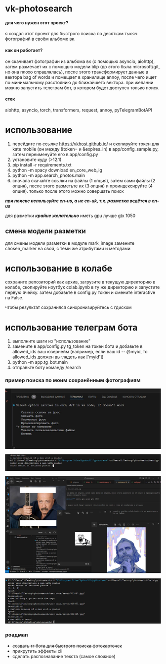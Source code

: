 # vk-photosearch
#### для чего нужен этот проект?
я создал этот проект для быстрого поиска по десяткам тысяч фотографий в своём альбоме вк.

#### как он работает?
он скачивает фотографии из альбома вк (с помощью asyncio, aiohttp), затем размечает их с помощью модели blip (до этого была microsoft/git, но она плохо справлялась), после этого трансформирует данные в вектора bag of words и помещает в хранилище annoy, после чего ищет по минимальному расстоянию до ближайшего вектора. при желании можно запустить телеграм бот, в котором будет доступен только поиск

#### стек
aiohttp, asyncio, torch, transformers, request, annoy, pyTelegramBotAPI

# использование
1. перейдите по ссылке https://vkhost.github.io/ и скопируйте токен для kate mobile (он между &token= и &expires_in) в app/config_sample.py, затем переименуйте его в app/config.py 
2. установите куду (>12.1)
3. pip install -r requirements.txt
4. python -m spacy download en_core_web_lg
5. python -m app.search_photos.main
6. сначала скачайте ссылки на файлы (1 опция), затем сами файлы (2 опция), после этого разметьте их (3 опция) и проиндексируйте (4 опция). только после этого можно совершать поиск

***при поиске используйте en-us, а не en-uk, т.к. разметка ведётся в en-us***

для разметки ***крайне желательно*** иметь gpu лучше gtx 1050

## смена модели разметки
для смены модели разметки в модуле mark_image замените chosen_marker на свой, с теми же атрибутами и методами

# использование в колабе
сохраните репозиторий как архив, загрузите в текущую директорию в колабе, скопируйте ноутбук colab.ipynb в ту же директорию и запустите первую ячейку. затем добавьте в config.py токен и смените interactive на False.

чтобы результат сохранился синхронизируйтесь с гдиском

# использование телеграм бота
1. выполните шаги из "использование"
2. замените в app/config.py tg_token на токен бота и добавьте в allowed_ids ваш юзернейм (например, если ваш id -- @myid, то allowed_ids должен выглядеть как ['myid'])
3. python -m app.tg_bot.main
4. отправьте боту команду /search

### пример поиска по моим сохранённым фотографиям

![img1](examples/scr1.jpg)

![img2](examples/scr2.jpg)

![img3](examples/scr3.jpg)

![img4](examples/scr4.jpg)

### роадмап
- ~~создать тг бота для быстрого поиска фотокарточек~~
- прикрутить эффекты cli
- сделать распознавание текста (самое сложное)